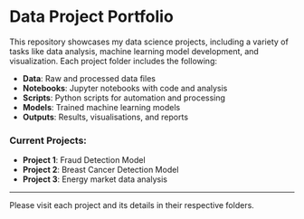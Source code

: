 # Data Project Portfolio

This repository showcases my data science projects, including a variety of tasks like data analysis, machine learning model development, and visualization. Each project folder includes the following:
- **Data**: Raw and processed data files
- **Notebooks**: Jupyter notebooks with code and analysis
- **Scripts**: Python scripts for automation and processing
- **Models**: Trained machine learning models
- **Outputs**: Results, visualisations, and reports

### Current Projects:
- **Project 1**: Fraud Detection Model
- **Project 2**: Breast Cancer Detection Model
- **Project 3**: Energy market data analysis

---

Please visit each project and its details in their respective folders.

